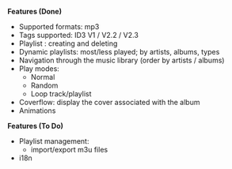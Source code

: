 **Features (Done)**

  * Supported formats: mp3
  * Tags supported: ID3 V1 / V2.2 / V2.3
  * Playlist : creating and deleting
  * Dynamic playlists: most/less played; by artists, albums, types
  * Navigation through the music library (order by artists / albums)
  * Play modes:
    * Normal
    * Random
    * Loop track/playlist
  * Coverflow: display the cover associated with the album
  * Animations

**Features (To Do)**

  * Playlist management:
    * import/export m3u files
  * i18n